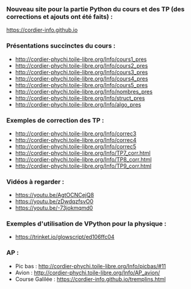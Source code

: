 ### Nouveau site pour la partie Python du cours et des TP (des corrections et ajouts ont été faits) :
https://cordier-info.github.io


### Présentations succinctes du cours :
- http://cordier-phychi.toile-libre.org/Info/cours1_pres
- http://cordier-phychi.toile-libre.org/Info/cours2_pres
- http://cordier-phychi.toile-libre.org/Info/cours3_pres
- http://cordier-phychi.toile-libre.org/Info/cours4_pres
- http://cordier-phychi.toile-libre.org/Info/cours5_pres
- http://cordier-phychi.toile-libre.org/Info/nombres_pres
- http://cordier-phychi.toile-libre.org/Info/struct_pres
- http://cordier-phychi.toile-libre.org/Info/algo_pres

### Exemples de correction des TP :
- http://cordier-phychi.toile-libre.org/Info/correc3
- http://cordier-phychi.toile-libre.org/Info/correc4
- http://cordier-phychi.toile-libre.org/Info/correc5
- http://cordier-phychi.toile-libre.org/Info/TP7_corr.html
- http://cordier-phychi.toile-libre.org/Info/TP8_corr.html
- http://cordier-phychi.toile-libre.org/Info/TP9_corr.html

### Vidéos à regarder :
- https://youtu.be/AgtOCNCejQ8
- https://youtu.be/zDwdqzfsvO0
- https://youtu.be/-73jokmqmd0

### Exemples d'utilisation de VPython pour la physique :
- https://trinket.io/glowscript/ed106ffc04

### AP :
- Pic bas : http://cordier-phychi.toile-libre.org/Info/picbas/#11
- Avion : http://cordier-phychi.toile-libre.org/Info/AP_avion/
- Course Galilée : https://cordier-info.github.io/tremplins.html
